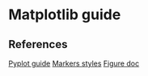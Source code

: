 # Matplotlib guide

## References

[Pyplot guide](https://matplotlib.org/stable/tutorials/introductory/pyplot.html)
[Markers styles](https://matplotlib.org/stable/api/markers_api.html#module-matplotlib.markers)
[Figure doc](https://matplotlib.org/stable/api/_as_gen/matplotlib.pyplot.figure.html)
[]()
[]()